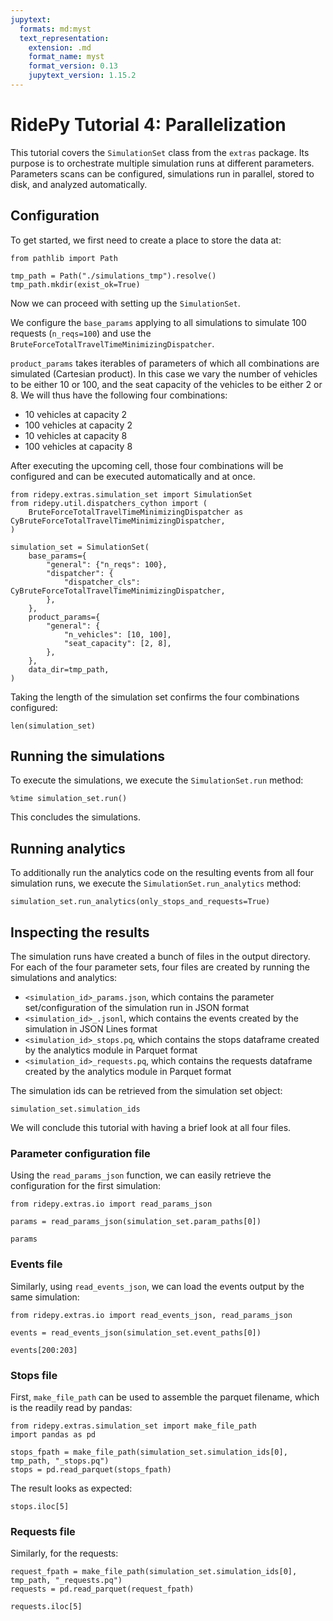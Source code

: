 ```yaml
---
jupytext:
  formats: md:myst
  text_representation:
    extension: .md
    format_name: myst
    format_version: 0.13
    jupytext_version: 1.15.2
---
```


# RidePy Tutorial 4: Parallelization

This tutorial covers the `SimulationSet` class from the `extras` package. Its purpose is to orchestrate multiple simulation runs at different parameters. Parameters scans can be configured, simulations run in parallel, stored to disk,  and analyzed automatically.

## Configuration

To get started, we first need to create a place to store the data at:

```{code-cell} ipython3
from pathlib import Path

tmp_path = Path("./simulations_tmp").resolve()
tmp_path.mkdir(exist_ok=True)
```

Now we can proceed with setting up the `SimulationSet`.

We configure the `base_params` applying to all simulations to simulate 100 requests (`n_reqs=100`) and use the `BruteForceTotalTravelTimeMinimizingDispatcher`.

`product_params` takes iterables of parameters of which all combinations are simulated (Cartesian product). In this case we vary the number of vehicles to be either 10 or 100, and the seat capacity of the vehicles to be either 2 or 8. We will thus have the following four combinations:

- 10 vehicles at capacity 2
- 100 vehicles at capacity 2
- 10 vehicles at capacity 8
- 100 vehicles at capacity 8

After executing the upcoming cell, those four combinations will be configured and can be executed automatically and at once.

```{code-cell} ipython3
from ridepy.extras.simulation_set import SimulationSet
from ridepy.util.dispatchers_cython import (
    BruteForceTotalTravelTimeMinimizingDispatcher as CyBruteForceTotalTravelTimeMinimizingDispatcher,
)

simulation_set = SimulationSet(
    base_params={
        "general": {"n_reqs": 100},
        "dispatcher": {
            "dispatcher_cls": CyBruteForceTotalTravelTimeMinimizingDispatcher,
        },
    },
    product_params={
        "general": {
            "n_vehicles": [10, 100],
            "seat_capacity": [2, 8],
        },
    },
    data_dir=tmp_path,
)
```

Taking the length of the simulation set confirms the four combinations configured:

```{code-cell} ipython3
len(simulation_set)
```

## Running the simulations

To execute the simulations, we execute the `SimulationSet.run` method:

```{code-cell} ipython3
%time simulation_set.run()
```

This concludes the simulations.

## Running analytics

To additionally run the analytics code on the resulting events from all four simulation runs, we execute the `SimulationSet.run_analytics` method:

```{code-cell} ipython3
simulation_set.run_analytics(only_stops_and_requests=True)
```

## Inspecting the results

The simulation runs have created a bunch of files in the output directory. For each of the four parameter sets, four files are created by running the simulations and analytics:

- `<simulation_id>_params.json`, which contains the parameter set/configuration of the simulation run in JSON format
- `<simulation_id>_.jsonl`, which contains the events created by the simulation in JSON Lines format
- `<simulation_id>_stops.pq`, which contains the stops dataframe created by the analytics module in Parquet format
- `<simulation_id>_requests.pq`, which contains the requests dataframe created by the analytics module in Parquet format

The simulation ids can be retrieved from the simulation set object:

```{code-cell} ipython3
simulation_set.simulation_ids
```

We will conclude this tutorial with having a brief look at all four files.

### Parameter configuration file

Using the `read_params_json` function, we can easily retrieve the configuration for the first simulation:

```{code-cell} ipython3
from ridepy.extras.io import read_params_json

params = read_params_json(simulation_set.param_paths[0])

params
```

### Events file

Similarly, using `read_events_json`, we can load the events output by the same simulation:

```{code-cell} ipython3
from ridepy.extras.io import read_events_json, read_params_json

events = read_events_json(simulation_set.event_paths[0])

events[200:203]
```

### Stops file

First, `make_file_path` can be used to assemble the parquet filename, which is the readily read by pandas:

```{code-cell} ipython3
from ridepy.extras.simulation_set import make_file_path
import pandas as pd

stops_fpath = make_file_path(simulation_set.simulation_ids[0], tmp_path, "_stops.pq")
stops = pd.read_parquet(stops_fpath)
```

The result looks as expected:

```{code-cell} ipython3
stops.iloc[5]
```

### Requests file

Similarly, for the requests:

```{code-cell} ipython3
request_fpath = make_file_path(simulation_set.simulation_ids[0], tmp_path, "_requests.pq")
requests = pd.read_parquet(request_fpath)
```

```{code-cell} ipython3
requests.iloc[5]
```

```{code-cell} ipython3

```

